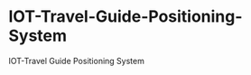 # IOT-Travel-Guide-Positioning-System
[](https://img.shields.io/badge/Started%20at-19--10--8-blue)
IOT-Travel Guide Positioning System
